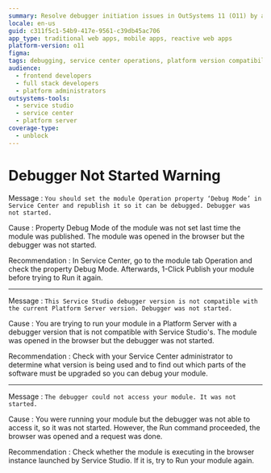 ```yaml
---
summary: Resolve debugger initiation issues in OutSystems 11 (O11) by adjusting settings and verifying compatibility.
locale: en-us
guid: c311f5c1-54b9-417e-9561-c39db45ac706
app_type: traditional web apps, mobile apps, reactive web apps
platform-version: o11
figma:
tags: debugging, service center operations, platform version compatibility, error resolution, ide errors
audience:
  - frontend developers
  - full stack developers
  - platform administrators
outsystems-tools:
  - service studio
  - service center
  - platform server
coverage-type:
  - unblock
---
```


# Debugger Not Started Warning

Message
:   `You should set the module Operation property ‘Debug Mode’ in Service Center and republish it so it can be debugged. Debugger was not started.`

Cause
:   Property Debug Mode of the module was not set last time the module was published. The module was opened in the browser but the debugger was not started.

Recommendation
:   In Service Center, go to the module tab Operation and check the property Debug Mode. Afterwards, 1-Click Publish your module before trying to Run it again.

---

Message
:   `This Service Studio debugger version is not compatible with the current Platform Server version. Debugger was not started.`

Cause
:   You are trying to run your module in a Platform Server with a debugger version that is not compatible with Service Studio's. The module was opened in the browser but the debugger was not started.

Recommendation
:   Check with your Service Center administrator to determine what version is being used and to find out which parts of the software must be upgraded so you can debug your module.

---

Message
:   `The debugger could not access your module. It was not started.`

Cause
:   You were running your module but the debugger was not able to access it, so it was not started. However, the Run command proceeded, the browser was opened and a request was done.

Recommendation
:   Check whether the module is executing in the browser instance launched by Service Studio. If it is, try to Run your module again.
